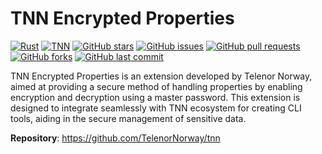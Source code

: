 # TNN Encrypted Properties
[![Rust](https://img.shields.io/badge/rust-%23000000.svg?&style=for-the-badge&logo=rust&logoColor=white&color=e57324)](https://www.rust-lang.org/)
[![TNN](https://img.shields.io/badge/TNN-blue?style=for-the-badge)](https://github.com/TelenorNorway/tnn-encryptedproperties)
[![GitHub stars](https://img.shields.io/github/stars/TelenorNorway/tnn-encryptedproperties.svg?style=for-the-badge)](https://github.com/TelenorNorway/tnn-encryptedproperties/stargazers)
[![GitHub issues](https://img.shields.io/github/issues/TelenorNorway/tnn-encryptedproperties.svg?style=for-the-badge)](https://github.com/TelenorNorway/tnn-encryptedproperties/issues)
[![GitHub pull requests](https://img.shields.io/github/issues-pr/TelenorNorway/tnn-encryptedproperties.svg?style=for-the-badge)](https://github.com/TelenorNorway/tnn-encryptedproperties/pulls)
[![GitHub forks](https://img.shields.io/github/forks/TelenorNorway/tnn-encryptedproperties.svg?style=for-the-badge)](https://github.com/TelenorNorway/tnn-encryptedproperties/network/members)
[![GitHub last commit](https://img.shields.io/github/last-commit/TelenorNorway/tnn-encryptedproperties.svg?style=for-the-badge)](https://github.com/TelenorNorway/tnn-encryptedproperties/commits/main)

TNN Encrypted Properties is an extension developed by Telenor Norway, aimed at providing a secure method of handling
properties by enabling encryption and decryption using a master password. This extension is designed to integrate
seamlessly with TNN ecosystem for creating CLI tools, aiding in the secure management of sensitive data.

**Repository**: https://github.com/TelenorNorway/tnn
